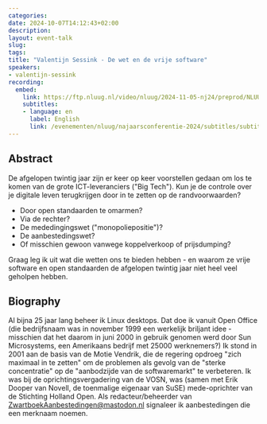```yaml
---
categories:
date: 2024-10-07T14:12:43+02:00
description:
layout: event-talk
slug:
tags:
title: "Valentijn Sessink - De wet en de vrije software"
speakers:
- valentijn-sessink
recording:
  embed:
    link: https://ftp.nluug.nl/video/nluug/2024-11-05-nj24/preprod/NLUUG-NJ24-AdUitNoorden-IntroductieMQTT.mp4
    subtitles:
    - language: en
      label: English
      link: /evenementen/nluug/najaarsconferentie-2024/subtitles/subtitles_marcel-kornegoor-course-as-code-20-what-we-have-learned-and-done-since-nov-2022_en.srt
---
```


## Abstract

De afgelopen twintig jaar zijn er keer op keer voorstellen gedaan om los te komen van de grote ICT-leveranciers ("Big Tech"). Kun je de controle over je digitale leven terugkrijgen door in te zetten op de randvoorwaarden?

* Door open standaarden te omarmen?
* Via de rechter?
* De mededingingswet ("monopoliepositie")?
* De aanbestedingswet?
* Of misschien gewoon vanwege koppelverkoop of prijsdumping?

Graag leg ik uit wat die wetten ons te bieden hebben - en waarom ze vrije software en open standaarden de afgelopen twintig jaar niet heel veel geholpen hebben.

## Biography

Al bijna 25 jaar lang beheer ik Linux desktops. Dat doe ik vanuit Open Office (die bedrijfsnaam was in november 1999 een werkelijk briljant idee - misschien dat het daarom in juni 2000 in gebruik genomen werd door Sun Microsystems, een Amerikaans bedrijf met 25000 werknemers?) Ik stond in 2001 aan de basis van de Motie Vendrik, die de regering opdroeg "zich maximaal in te zetten" om de problemen als gevolg van de "sterke concentratie" op de "aanbodzijde van de softwaremarkt" te verbeteren. Ik was bij de oprichtingsvergadering van de VOSN, was (samen met Erik Dooper van Novell, de toenmalige eigenaar van SuSE) mede-oprichter van de Stichting Holland Open.
Als redacteur/beheerder van ZwartboekAanbestedingen@mastodon.nl signaleer ik aanbestedingen die een merknaam noemen.

